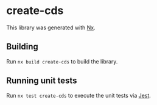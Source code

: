 # create-cds

This library was generated with [Nx](https://nx.dev).

## Building

Run `nx build create-cds` to build the library.

## Running unit tests

Run `nx test create-cds` to execute the unit tests via [Jest](https://jestjs.io).
